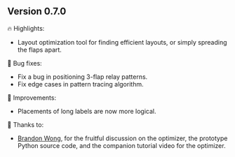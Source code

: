 
## Version 0.7.0

🔥 Highlights:
- Layout optimization tool for finding efficient layouts, or simply spreading the flaps apart.

🐛 Bug fixes:
- Fix a bug in positioning 3-flap relay patterns.
- Fix edge cases in pattern tracing algorithm.

💪 Improvements:
- Placements of long labels are now more logical.

🙏 Thanks to:
- [Brandon Wong](https://web.mit.edu/wongb/www/origami/), for the fruitful discussion on the optimizer, the prototype Python source code, and the companion tutorial video for the optimizer.
